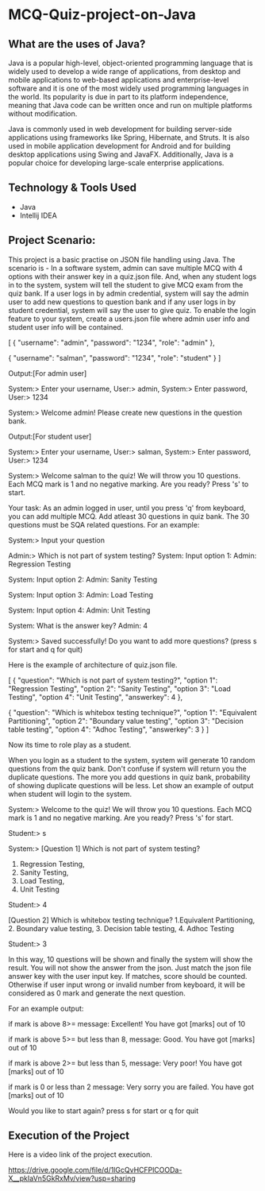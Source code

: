 # MCQ-Quiz-project-on-Java
## What are the uses of Java?

Java is a popular high-level, object-oriented programming language that is widely used to develop a wide range of applications, from desktop and mobile applications to web-based applications and enterprise-level software and it is one of the most widely used programming languages in the world. Its popularity is due in part to its platform independence, meaning that Java code can be written once and run on multiple platforms without modification.

Java is commonly used in web development for building server-side applications using frameworks like Spring, Hibernate, and Struts. It is also used in mobile application development for Android and for building desktop applications using Swing and JavaFX. Additionally, Java is a popular choice for developing large-scale enterprise applications.

## Technology & Tools Used
- Java
- Intellij IDEA
## Project Scenario: 
This project is a basic practise on JSON file handling using Java. The scenario is - 
In a software system, admin can save multiple MCQ with 4 options with their answer key in a quiz.json file. And, when any student logs in to the system, system will tell the student to give MCQ exam from the quiz bank. If a user logs in by admin credential, system will say the admin user to add new questions to question bank and if any user logs in  by student credential, system will say the user to give quiz. 
To enable the login feature to your system, create a users.json file where admin user info and student user info will be contained.

[
  {
    "username": "admin",
    "password": "1234",
    "role": "admin"
  },
  
  {
    "username": "salman",
    "password": "1234",
    "role": "student"
  }
]

Output:[For admin user]

System:> Enter your username,
User:> admin,
System:> Enter password,
User:> 1234

System:> Welcome admin! Please create new questions in the question bank.

Output:[For student user]

System:> Enter your username,
User:> salman,
System:> Enter password,
User:> 1234

System:> Welcome salman to the quiz! We will throw you 10 questions. Each MCQ mark is 1 and no negative marking. Are you ready? Press 's' to start.

Your task:
As an admin logged in user, until you press 'q' from keyboard, you can add multiple MCQ. Add atleast 30 questions in quiz bank. The 30 questions must be SQA related questions. For an example:

System:> Input your question

Admin:> Which is not part of system testing?
System: Input option 1:
Admin: Regression Testing

System: Input option 2:
Admin: Sanity Testing

System: Input option 3:
Admin: Load Testing

System: Input option 4:
Admin: Unit Testing

System: What is the answer key?
Admin: 4

System:> Saved successfully! Do you want to add more questions? (press s for start and q for quit)

Here is the example of architecture of quiz.json file.

[
  {
    "question": "Which is not part of system testing?",
    "option 1": "Regression Testing",
    "option 2": "Sanity Testing",
    "option 3": "Load Testing",
    "option 4": "Unit Testing",
    "answerkey": 4
  },
  
  {
    "question": "Which is whitebox testing technique?",
    "option 1": "Equivalent Partitioning",
    "option 2": "Boundary value testing",
    "option 3": "Decision table testing",
    "option 4": "Adhoc Testing",
    "answerkey": 3
  }
]

Now its time to role play as a student.

When you login as a student to the system, system will generate 10 random questions from the quiz bank. Don't confuse if system will return you the duplicate questions. The more you add questions in quiz bank, probability of showing duplicate questions will be less. 
Let show an example of output when student will login to the system.

System:> Welcome to the quiz! We will throw you 10 questions. Each MCQ mark is 1 and no negative marking. Are you ready? Press 's' for start.

Student:> s

System:> 
[Question 1] Which is not part of system testing?
1. Regression Testing,
2. Sanity Testing,
3. Load Testing,
4. Unit Testing
   
Student:> 4

[Question 2] Which is whitebox testing technique?
1.Equivalent Partitioning,
2. Boundary value testing,
3. Decision table testing,
4. Adhoc Testing

Student:> 3

In this way, 10 questions will be shown and finally the system will show the result. You will not show the answer from the json. Just match the json file answer key with the user input key. If matches, score should be counted. Otherwise if user input wrong or invalid number from keyboard, it will be considered as 0 mark and generate the next question.

For an example output:

if mark is above 8>= message: Excellent! You have got [marks] out of 10

if mark is above 5>= but less than 8, message: Good. You have got [marks] out of 10

if mark is above 2>= but less than 5, message: Very poor! You have got [marks] out of 10

if mark is 0 or less than 2 message: Very sorry you are failed. You have got [marks] out of 10

Would you like to start again? press s for start or q for quit

## Execution of the Project
Here is a video link of the project execution.

https://drive.google.com/file/d/1lGcQvHCFPlCOODa-X__pkIaVn5GkRxMv/view?usp=sharing
